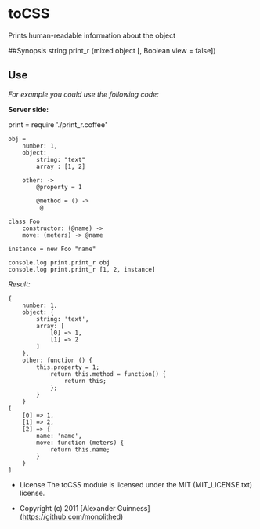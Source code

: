 # toCSS

Prints human-readable information about the object

##Synopsis
	string print_r (mixed object [, Boolean view = false])

## Use
*For example you could use the following code:*

**Server side:**

print = require './print_r.coffee'

	obj =
		number: 1,
		object:
			string: "text"
			array : [1, 2]

		other: ->
			@property = 1

			@method = () ->
			 @

	class Foo
		constructor: (@name) ->
		move: (meters) -> @name

	instance = new Foo "name"

	console.log print.print_r obj
	console.log print.print_r [1, 2, instance]

*Result:*

	{
		number: 1,
		object: {
			string: 'text',
			array: [
				[0] => 1,
				[1] => 2
			]
		},
		other: function () {
			this.property = 1;
				return this.method = function() {
					return this;
				};
			}
		}
	[
		[0] => 1,
		[1] => 2,
		[2] => {
			name: 'name',
			move: function (meters) {
				return this.name;
			}
		}
	]


* License
    The toCSS module is licensed under the MIT (MIT_LICENSE.txt) license.

* Copyright (c) 2011 [Alexander Guinness] (https://github.com/monolithed)